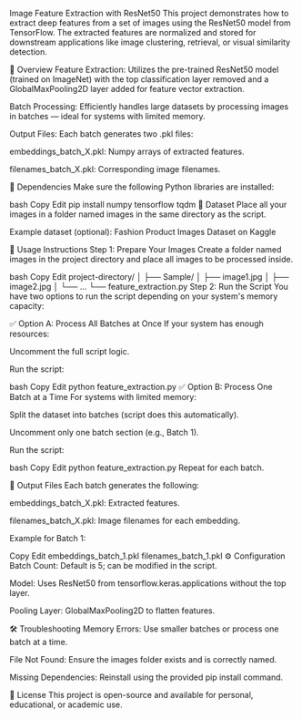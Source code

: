 Image Feature Extraction with ResNet50
This project demonstrates how to extract deep features from a set of images using the ResNet50 model from TensorFlow. The extracted features are normalized and stored for downstream applications like image clustering, retrieval, or visual similarity detection.

📌 Overview
Feature Extraction: Utilizes the pre-trained ResNet50 model (trained on ImageNet) with the top classification layer removed and a GlobalMaxPooling2D layer added for feature vector extraction.

Batch Processing: Efficiently handles large datasets by processing images in batches — ideal for systems with limited memory.

Output Files: Each batch generates two .pkl files:

embeddings_batch_X.pkl: Numpy arrays of extracted features.

filenames_batch_X.pkl: Corresponding image filenames.

🧩 Dependencies
Make sure the following Python libraries are installed:

bash
Copy
Edit
pip install numpy tensorflow tqdm
📁 Dataset
Place all your images in a folder named images in the same directory as the script.

Example dataset (optional): Fashion Product Images Dataset on Kaggle

🚀 Usage Instructions
Step 1: Prepare Your Images
Create a folder named images in the project directory and place all images to be processed inside.

bash
Copy
Edit
project-directory/
│
├── Sample/
│   ├── image1.jpg
│   ├── image2.jpg
│   └── ...
└── feature_extraction.py
Step 2: Run the Script
You have two options to run the script depending on your system's memory capacity:

✅ Option A: Process All Batches at Once
If your system has enough resources:

Uncomment the full script logic.

Run the script:

bash
Copy
Edit
python feature_extraction.py
✅ Option B: Process One Batch at a Time
For systems with limited memory:

Split the dataset into batches (script does this automatically).

Uncomment only one batch section (e.g., Batch 1).

Run the script:

bash
Copy
Edit
python feature_extraction.py
Repeat for each batch.

💾 Output Files
Each batch generates the following:

embeddings_batch_X.pkl: Extracted features.

filenames_batch_X.pkl: Image filenames for each embedding.

Example for Batch 1:

Copy
Edit
embeddings_batch_1.pkl
filenames_batch_1.pkl
⚙️ Configuration
Batch Count: Default is 5; can be modified in the script.

Model: Uses ResNet50 from tensorflow.keras.applications without the top layer.

Pooling Layer: GlobalMaxPooling2D to flatten features.

🛠️ Troubleshooting
Memory Errors: Use smaller batches or process one batch at a time.

File Not Found: Ensure the images folder exists and is correctly named.

Missing Dependencies: Reinstall using the provided pip install command.

📄 License
This project is open-source and available for personal, educational, or academic use.

